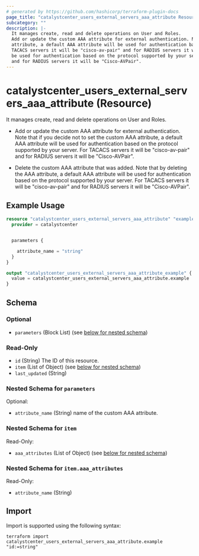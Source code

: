 ```yaml
---
# generated by https://github.com/hashicorp/terraform-plugin-docs
page_title: "catalystcenter_users_external_servers_aaa_attribute Resource - terraform-provider-catalystcenter"
subcategory: ""
description: |-
  It manages create, read and delete operations on User and Roles.
  Add or update the custom AAA attribute for external authentication. Note that if you decide not to set the custom AAA
  attribute, a default AAA attribute will be used for authentication based on the protocol supported by your server. For
  TACACS servers it will be "cisco-av-pair" and for RADIUS servers it will be "Cisco-AVPair".Delete the custom AAA attribute that was added. Note that by deleting the AAA attribute, a default AAA attribute will
  be used for authentication based on the protocol supported by your server. For TACACS servers it will be "cisco-av-pair"
  and for RADIUS servers it will be "Cisco-AVPair".
---
```


# catalystcenter_users_external_servers_aaa_attribute (Resource)

It manages create, read and delete operations on User and Roles.

- Add or update the custom AAA attribute for external authentication. Note that if you decide not to set the custom AAA
attribute, a default AAA attribute will be used for authentication based on the protocol supported by your server. For
TACACS servers it will be "cisco-av-pair" and for RADIUS servers it will be "Cisco-AVPair".

- Delete the custom AAA attribute that was added. Note that by deleting the AAA attribute, a default AAA attribute will
be used for authentication based on the protocol supported by your server. For TACACS servers it will be "cisco-av-pair"
and for RADIUS servers it will be "Cisco-AVPair".

## Example Usage

```terraform
resource "catalystcenter_users_external_servers_aaa_attribute" "example" {
  provider = catalystcenter


  parameters {

    attribute_name = "string"
  }
}

output "catalystcenter_users_external_servers_aaa_attribute_example" {
  value = catalystcenter_users_external_servers_aaa_attribute.example
}
```

<!-- schema generated by tfplugindocs -->
## Schema

### Optional

- `parameters` (Block List) (see [below for nested schema](#nestedblock--parameters))

### Read-Only

- `id` (String) The ID of this resource.
- `item` (List of Object) (see [below for nested schema](#nestedatt--item))
- `last_updated` (String)

<a id="nestedblock--parameters"></a>
### Nested Schema for `parameters`

Optional:

- `attribute_name` (String) name of the custom AAA attribute.


<a id="nestedatt--item"></a>
### Nested Schema for `item`

Read-Only:

- `aaa_attributes` (List of Object) (see [below for nested schema](#nestedobjatt--item--aaa_attributes))

<a id="nestedobjatt--item--aaa_attributes"></a>
### Nested Schema for `item.aaa_attributes`

Read-Only:

- `attribute_name` (String)

## Import

Import is supported using the following syntax:

```shell
terraform import catalystcenter_users_external_servers_aaa_attribute.example "id:=string"
```
